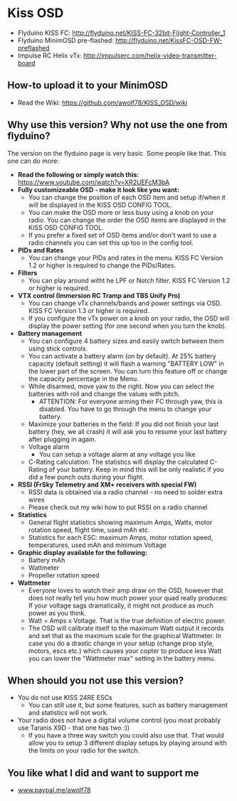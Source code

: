 # Kiss OSD

* Flyduino KISS FC: http://flyduino.net/KISS-FC-32bit-Flight-Controller_1
* Flyduino MinimOSD pre-flashed: http://flyduino.net/KissFC-OSD-FW-preflashed
* Impulse RC Helix vTx: http://impulserc.com/helix-video-transmitter-board

## How-to upload it to your MinimOSD

* Read the Wiki: https://github.com/awolf78/KISS_OSD/wiki

## Why use this version? Why not use the one from flyduino?

The version on the flyduino page is very basic. Some people like that. This one can do more:

* **Read the following or simply watch this:** https://www.youtube.com/watch?v=XR2UEFcM3bA
* **Fully customizeable OSD - make it look like you want:**
  * You can change the position of each OSD item and setup if/when it will be displayed in the KISS OSD CONFIG TOOL.
  * You can make the OSD more or less busy using a knob on your radio. You can change the order the OSD items are displayed in the KISS OSD CONFIG TOOL.
  * If you prefer a fixed set of OSD items and/or don't want to use a radio channels you can set this up too in the config tool.
* **PIDs and Rates**
	* You can change your PIDs and rates in the menu. KISS FC Version 1.2 or higher is required to change the PIDs/Rates.
* **Filters**
  * You can play around witht he LPF or Notch filter. KISS FC Version 1.2 or higher is required.
* **VTX control (Immersion RC Tramp and TBS Unify Pro)**
  * You can change vTx channels/bands and power settings via OSD. KISS FC Version 1.3 or higher is required.
  * If you configure the vTx power on a knob on your radio, the OSD will display the power setting (for one second when you turn the knob).
* **Battery management**
	* You can configure 4 battery sizes and easily switch between them using stick controls. 
	* You can activate a battery alarm (on by default). At 25% battery capacity (default setting) it will flash a warning "BATTERY LOW" in the lower part of the screen. You can turn this feature off or change the capacity percentage in the Menu.
	* While disarmed, move yaw to the right. Now you can select the batteries with roll and change the values with pitch.
		* ATTENTION: For everyone arming their FC through yaw, this is disabled. You have to go through the menu to change your battery.
	* Maximize your batteries in the field: If you did not finish your last battery (hey, we all crash) it will ask you to resume your last battery after plugging in again. 
	* Voltage alarm
		* You can setup a voltage alarm at any voltage you like
	* C-Rating calculation: The statistics will display the calculated C-Rating of your battery. Keep in mind this will be only realistic if you did a few punch outs during your flight.
* **RSSI (FrSky Telemetry and XM+ receivers with special FW)**
	* RSSI data is obtained via a radio channel - no need to solder extra wires
	* Please check out my wiki how to put RSSI on a radio channel
* **Statistics**
  * General flight statistics showing maximum Amps, Watts, motor rotation speed, flight time, used mAh etc.
  * Statistics for each ESC: maximum Amps, motor rotation speed, temperatures, used mAh and minimum Voltage
* **Graphic display available for the following:** 
	* Battery mAh
	* Wattmeter
	* Propeller rotation speed
* **Wattmeter**
	* Everyone loves to watch their amp draw on the OSD, however that does not really tell you how much power your quad really produces: If your voltage sags dramatically, it might not produce as much power as you think.
	* Watt = Amps x Voltage. That is the true definition of electric power.
	* The OSD will calibrate itself to the maximum Watt output it records and set that as the maximum scale for the graphical Wattmeter. In case you do a drastic change in your setup (change prop style, motors, escs etc.) which causes your copter to produce less Watt you can lower the "Wattmeter max" setting in the battery menu.

## When should you not use this version?

* You do not use KISS 24RE ESCs
	* You can still use it, but some features, such as battery management and statistics will not work.
* Your radio does not have a digital volume control (you most probably use Taranis X9D - that one has two :))
	* If you have a three way switch you could also use that. That would allow you to setup 3 different display setups by playing around with the limits on your radio for the switch.

## You like what I did and want to support me

* www.paypal.me/awolf78